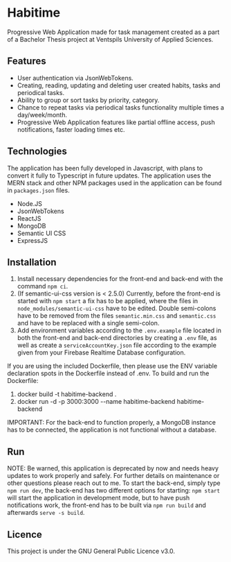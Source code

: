 # Habitime

Progressive Web Application made for task management created as a part of a Bachelor Thesis project at Ventspils University of Applied Sciences.

## Features

- User authentication via JsonWebTokens.
- Creating, reading, updating and deleting user created habits, tasks and periodical tasks.
- Ability to group or sort tasks by priority, category.
- Chance to repeat tasks via periodical tasks functionality multiple times a day/week/month.
- Progressive Web Application features like partial offline access, push notifications, faster loading times etc.

## Technologies

The application has been fully developed in Javascript, with plans to convert it fully to Typescript in future updates. The application uses the MERN stack and other NPM packages used in the application can be found in ```packages.json``` files.

- Node.JS
- JsonWebTokens
- ReactJS
- MongoDB
- Semantic UI CSS
- ExpressJS

## Installation

1. Install necessary dependencies for the front-end and back-end with the command ```npm ci```.
2. (If semantic-ui-css version is < 2.5.0) Currently, before the front-end is started with ```npm start``` a fix has to be applied, where the files in ```node_modules/semantic-ui-css``` have to be edited. Double semi-colons have to be removed from the files ```semantic.min.css``` and ```semantic.css``` and have to be replaced with a single semi-colon.
3. Add environment variables according to the ```.env.example``` file located in both the front-end and back-end directories by creating a ```.env``` file, as well as create a ```serviceAccountKey.json``` file according to the example given from your Firebase Realtime Database configuration.

If you are using the included Dockerfile, then please use the ENV variable declaration spots in the Dockerfile instead of .env.
To build and run the Dockerfile:
1. docker build -t habitime-backend .
2. docker run -d -p 3000:3000 --name habitime-backend habitime-backend

IMPORTANT: For the back-end to function properly, a MongoDB instance has to be connected, the application is not functional without a database.

## Run

NOTE: Be warned, this application is deprecated by now and needs heavy updates to work properly and safely. For further details on maintenance or other questions please reach out to me.
To start the back-end, simply type ```npm run dev```, the back-end has two different options for starting: ```npm start``` will start the application in development mode, but to have push notifications work, the front-end has to be built via ```npm run build``` and afterwards ```serve -s build```. 


## Licence

This project is under the GNU General Public Licence v3.0.
